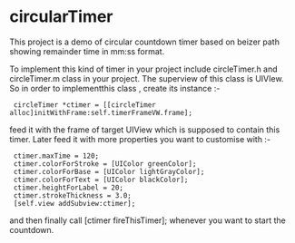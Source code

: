 # circularTimer

This project is a demo of circular countdown timer based on beizer path showing remainder time in mm:ss format.

To implement this kind of timer in your project include circleTimer.h and circleTimer.m class in your project.
The superview of this class is UIVIew.
So in order to implementthis class , create its instance :-

     circleTimer *ctimer = [[circleTimer alloc]initWithFrame:self.timerFrameVW.frame];

feed it with the frame of target UIView which is supposed to contain this timer.
Later feed it with more properties you want to customise with :-

     ctimer.maxTime = 120;
     ctimer.colorForStroke = [UIColor greenColor];
     ctimer.colorForBase = [UIColor lightGrayColor];
     ctimer.colorForText = [UIColor blackColor];
     ctimer.heightForLabel = 20;
     ctimer.strokeThickness = 3.0;
     [self.view addSubview:ctimer];
    
 and then finally call [ctimer fireThisTimer]; whenever you want to start the countdown.
